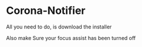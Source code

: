 # Corona-Notifier

All you need to do, is download the installer 

Also make Sure your focus assist has been turned off
